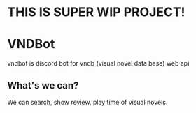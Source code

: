 # THIS IS SUPER WIP PROJECT!

# VNDBot

vndbot is discord bot for vndb (visual novel data base) web api

## What's we can?

We can search, show review, play time of visual novels.

